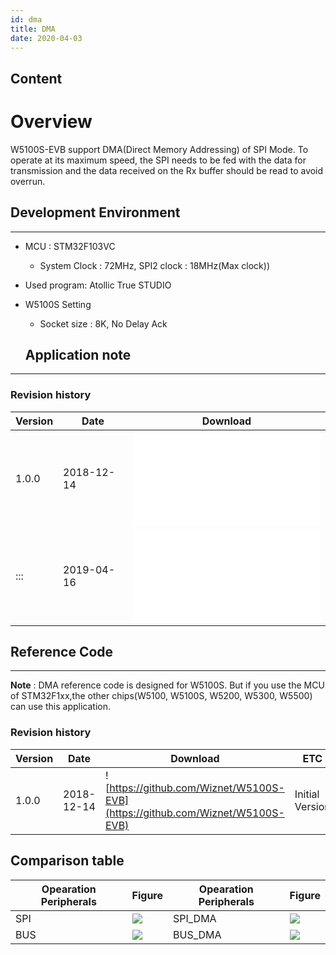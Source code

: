 ```yaml
---
id: dma
title: DMA
date: 2020-04-03
---
```



## Content

# Overview

W5100S-EVB support DMA(Direct Memory Addressing) of SPI Mode. To operate at its maximum speed, the SPI needs to be fed with the data for transmission and the data received on the Rx buffer should be read to avoid overrun.

## Development Environment

----
 - MCU : STM32F103VC 
   - System Clock : 72MHz,  SPI2 clock : 18MHz(Max clock))
 - Used program: Atollic True STUDIO 
 - W5100S Setting
   - Socket size : 8K, No Delay Ack 
   
   ## Application note

-----

### Revision history

| Version | Date       | Download                                                                           |
| ------- | ---------- | ---------------------------------------------------------------------------------- |
| 1.0.0   | 2018-12-14 | ![W5100S\_AN\_DMA\_V100K.pdf](/products/w5100s/w5100s_evb/w5100s_an_dma_v100k.pdf) |
| :::     | 2019-04-16 | ![W5100S\_AN\_DMA\_V100E.pdf](/products/w5100s/w5100s_an_dma_v100e.pdf)            |

## Reference Code

-----

**Note** : DMA reference code is designed for W5100S. But if you use the
MCU of STM32F1xx,the other chips(W5100, W5100S, W5200, W5300, W5500) can
use this application.

### Revision history

| Version | Date       | Download                                                                      | ETC             |
| ------- | ---------- | ----------------------------------------------------------------------------- | --------------- |
| 1.0.0   | 2018-12-14 | ![https://github.com/Wiznet/W5100S-EVB](https://github.com/Wiznet/W5100S-EVB) | Initial Version |

## Comparison table

| Opearation Peripherals | Figure                                                  | Opearation Peripherals | Figure                                                    |
| ---------------------- | ------------------------------------------------------- | ---------------------- | --------------------------------------------------------- |
| SPI                    | ![](/products/w5100s/w5100s_evb/spi_0.8mhz_8k_nd_2.jpg) | SPI\_DMA               | ![](/products/w5100s/w5100s_evb/spi_dma_6.4mhz_8k_nd.jpg) |
| BUS                    | ![](/products/w5100s/w5100s_evb/bus_3.7mhz_8k_nd.jpg)   | BUS\_DMA               | ![](/products/w5100s/w5100s_evb/bus_dma_9.6mhz_8k_nd.jpg) |
